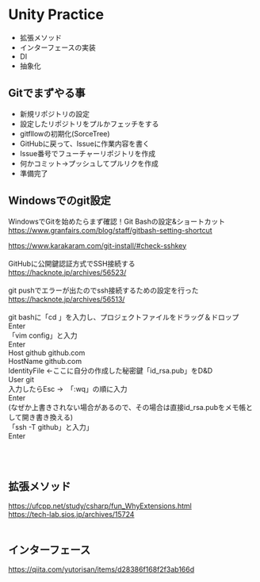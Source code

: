 # Unity Practice

* 拡張メソッド
* インターフェースの実装
* DI
* 抽象化


## Gitでまずやる事

* 新規リポジトリの設定
* 設定したリポジトリをプルかフェッチをする
* gitfllowの初期化(SorceTree)
* GitHubに戻って、Issueに作業内容を書く
* Issue番号でフューチャーリポジトリを作成
* 何かコミット→プッシュしてプルリクを作成
* 準備完了




## Windowsでのgit設定

WindowsでGitを始めたらまず確認！Git Bashの設定&ショートカット
https://www.granfairs.com/blog/staff/gitbash-setting-shortcut

https://www.karakaram.com/git-install/#check-sshkey <br>
<br>
GitHubに公開鍵認証方式でSSH接続する<br>
https://hacknote.jp/archives/56523/<br>
<br>
git pushでエラーが出たのでssh接続するための設定を行った<br>
https://hacknote.jp/archives/56513/<br>
<br>
git bashに「cd 」を入力し、プロジェクトファイルをドラッグ＆ドロップ<br>
Enter<br>
「vim config」と入力<br>
Enter<br>
Host github github.com<br>
  HostName github.com<br>
  IdentityFile ←ここに自分の作成した秘密鍵「id_rsa.pub」をD&D<br>
  User git<br>
入力したらEsc →　「:wq」の順に入力<br>
Enter<br>
(なぜか上書きされない場合があるので、その場合は直接id_rsa.pubをメモ帳として開き書き換える)<br>
「ssh -T github」と入力」<br>
Enter<br>



<br><br>
## 拡張メソッド
https://ufcpp.net/study/csharp/fun_WhyExtensions.html<br>
https://tech-lab.sios.jp/archives/15724<br>
<br>
## インターフェース
https://qiita.com/yutorisan/items/d28386f168f2f3ab166d

